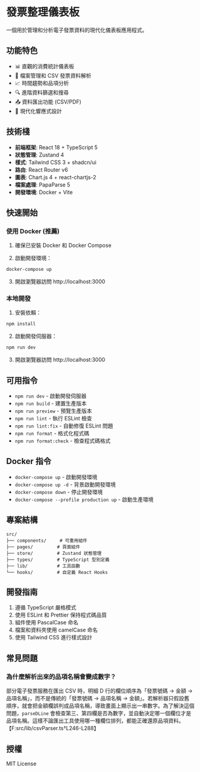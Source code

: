# 發票整理儀表板

一個用於管理和分析電子發票資料的現代化儀表板應用程式。

## 功能特色

- 📊 直觀的消費統計儀表板
- 📁 檔案管理和 CSV 發票資料解析
- 📈 時間趨勢和品項分析
- 🔍 進階資料篩選和搜尋
- 📤 資料匯出功能 (CSV/PDF)
- 🎨 現代化響應式設計

## 技術棧

- **前端框架**: React 18 + TypeScript 5
- **狀態管理**: Zustand 4
- **樣式**: Tailwind CSS 3 + shadcn/ui
- **路由**: React Router v6
- **圖表**: Chart.js 4 + react-chartjs-2
- **檔案處理**: PapaParse 5
- **開發環境**: Docker + Vite

## 快速開始

### 使用 Docker (推薦)

1. 確保已安裝 Docker 和 Docker Compose

2. 啟動開發環境：
```bash
docker-compose up
```

3. 開啟瀏覽器訪問 http://localhost:3000

### 本地開發

1. 安裝依賴：
```bash
npm install
```

2. 啟動開發伺服器：
```bash
npm run dev
```

3. 開啟瀏覽器訪問 http://localhost:3000

## 可用指令

- `npm run dev` - 啟動開發伺服器
- `npm run build` - 建置生產版本
- `npm run preview` - 預覽生產版本
- `npm run lint` - 執行 ESLint 檢查
- `npm run lint:fix` - 自動修復 ESLint 問題
- `npm run format` - 格式化程式碼
- `npm run format:check` - 檢查程式碼格式

## Docker 指令

- `docker-compose up` - 啟動開發環境
- `docker-compose up -d` - 背景啟動開發環境
- `docker-compose down` - 停止開發環境
- `docker-compose --profile production up` - 啟動生產環境

## 專案結構

```
src/
├── components/     # 可重用組件
├── pages/         # 頁面組件
├── store/         # Zustand 狀態管理
├── types/         # TypeScript 型別定義
├── lib/           # 工具函數
└── hooks/         # 自定義 React Hooks
```

## 開發指南

1. 遵循 TypeScript 嚴格模式
2. 使用 ESLint 和 Prettier 保持程式碼品質
3. 組件使用 PascalCase 命名
4. 檔案和資料夾使用 camelCase 命名
5. 使用 Tailwind CSS 進行樣式設計

## 常見問題

### 為什麼解析出來的品項名稱會變成數字？

部分電子發票服務在匯出 CSV 時，明細 D 行的欄位順序為「發票號碼 → 金額 → 品項名稱」，而不是傳統的「發票號碼 → 品項名稱 → 金額」。若解析器只假設舊順序，就會把金額欄誤判成品項名稱，導致畫面上顯示出一串數字。為了解決這個問題，`parseDLine` 會檢查第三、第四欄是否為數字，並自動決定哪一個欄位才是品項名稱。這樣不論匯出工具使用哪一種欄位排列，都能正確還原品項資料。 【F:src/lib/csvParser.ts†L246-L288】

## 授權

MIT License